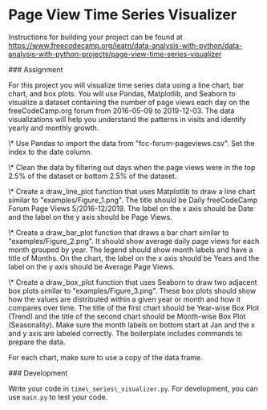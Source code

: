 # Page View Time Series Visualizer

Instructions for building your project can be found at https://www.freecodecamp.org/learn/data-analysis-with-python/data-analysis-with-python-projects/page-view-time-series-visualizer



\### Assignment

For this project you will visualize time series data using a line chart, bar chart, and box plots. You will use Pandas, Matplotlib, and Seaborn to visualize a dataset containing the number of page views each day on the freeCodeCamp.org forum from 2016-05-09 to 2019-12-03. The data visualizations will help you understand the patterns in visits and identify yearly and monthly growth.





\\\* Use Pandas to import the data from "fcc-forum-pageviews.csv". Set the index to the date column.

\\\* Clean the data by filtering out days when the page views were in the top 2.5% of the dataset or bottom 2.5% of the dataset.

\\\* Create a draw\_line\_plot function that uses Matplotlib to draw a line chart similar to "examples/Figure\_1.png". The title should be Daily freeCodeCamp Forum Page Views 5/2016-12/2019. The label on the x axis should be Date and the label on the y axis should be Page Views.

\\\* Create a draw\_bar\_plot function that draws a bar chart similar to "examples/Figure\_2.png". It should show average daily page views for each month grouped by year. The legend should show month labels and have a title of Months. On the chart, the label on the x axis should be Years and the label on the y axis should be Average Page Views.

\\\* Create a draw\_box\_plot function that uses Seaborn to draw two adjacent box plots similar to "examples/Figure\_3.png". These box plots should show how the values are distributed within a given year or month and how it compares over time. The title of the first chart should be Year-wise Box Plot (Trend) and the title of the second chart should be Month-wise Box Plot (Seasonality). Make sure the month labels on bottom start at Jan and the x and y axis are labeled correctly. The boilerplate includes commands to prepare the data.



For each chart, make sure to use a copy of the data frame.



\### Development

Write your code in `time\_series\_visualizer.py`. For development, you can use `main.py` to test your code.

